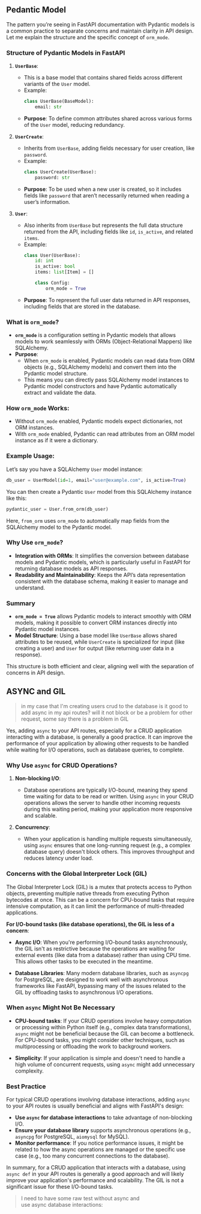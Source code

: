 
## Pedantic Model 
The pattern you’re seeing in FastAPI documentation with Pydantic models is a common practice to separate concerns and maintain clarity in API design. Let me explain the structure and the specific concept of `orm_mode`.

### Structure of Pydantic Models in FastAPI

1. **`UserBase`**:
   - This is a base model that contains shared fields across different variants of the `User` model.
   - Example:
     ```python
     class UserBase(BaseModel):
         email: str
     ```
   - **Purpose**: To define common attributes shared across various forms of the `User` model, reducing redundancy.

2. **`UserCreate`**:
   - Inherits from `UserBase`, adding fields necessary for user creation, like `password`.
   - Example:
     ```python
     class UserCreate(UserBase):
         password: str
     ```
   - **Purpose**: To be used when a new user is created, so it includes fields like `password` that aren’t necessarily returned when reading a user’s information.

3. **`User`**:
   - Also inherits from `UserBase` but represents the full data structure returned from the API, including fields like `id`, `is_active`, and related `items`.
   - Example:
     ```python
     class User(UserBase):
         id: int
         is_active: bool
         items: list[Item] = []

         class Config:
             orm_mode = True
     ```
   - **Purpose**: To represent the full user data returned in API responses, including fields that are stored in the database.

### What is `orm_mode`?

- **`orm_mode`** is a configuration setting in Pydantic models that allows models to work seamlessly with ORMs (Object-Relational Mappers) like SQLAlchemy.
- **Purpose**:
  - When `orm_mode` is enabled, Pydantic models can read data from ORM objects (e.g., SQLAlchemy models) and convert them into the Pydantic model structure.
  - This means you can directly pass SQLAlchemy model instances to Pydantic model constructors and have Pydantic automatically extract and validate the data.

### How `orm_mode` Works:

- Without `orm_mode` enabled, Pydantic models expect dictionaries, not ORM instances.
- With `orm_mode` enabled, Pydantic can read attributes from an ORM model instance as if it were a dictionary.

### Example Usage:

Let’s say you have a SQLAlchemy `User` model instance:

```python
db_user = UserModel(id=1, email="user@example.com", is_active=True)
```

You can then create a Pydantic `User` model from this SQLAlchemy instance like this:

```python
pydantic_user = User.from_orm(db_user)
```

Here, `from_orm` uses `orm_mode` to automatically map fields from the SQLAlchemy model to the Pydantic model.

### Why Use `orm_mode`?

- **Integration with ORMs**: It simplifies the conversion between database models and Pydantic models, which is particularly useful in FastAPI for returning database models as API responses.
- **Readability and Maintainability**: Keeps the API’s data representation consistent with the database schema, making it easier to manage and understand.

### Summary

- **`orm_mode = True`** allows Pydantic models to interact smoothly with ORM models, making it possible to convert ORM instances directly into Pydantic model instances.
- **Model Structure**: Using a base model like `UserBase` allows shared attributes to be reused, while `UserCreate` is specialized for input (like creating a user) and `User` for output (like returning user data in a response).

This structure is both efficient and clear, aligning well with the separation of concerns in API design.



## ASYNC and GIL 
> in my case that I'm creating users crud to the database is it good to add async in my api routes?  will it not block or be a problem for other request, some say there is a problem in GIL 


Yes, adding `async` to your API routes, especially for a CRUD application interacting with a database, is generally a good practice. It can improve the performance of your application by allowing other requests to be handled while waiting for I/O operations, such as database queries, to complete.

### **Why Use `async` for CRUD Operations?**

1. **Non-blocking I/O**: 
   - Database operations are typically I/O-bound, meaning they spend time waiting for data to be read or written. Using `async` in your CRUD operations allows the server to handle other incoming requests during this waiting period, making your application more responsive and scalable.

2. **Concurrency**: 
   - When your application is handling multiple requests simultaneously, using `async` ensures that one long-running request (e.g., a complex database query) doesn't block others. This improves throughput and reduces latency under load.

### **Concerns with the Global Interpreter Lock (GIL)**

The Global Interpreter Lock (GIL) is a mutex that protects access to Python objects, preventing multiple native threads from executing Python bytecodes at once. This can be a concern for CPU-bound tasks that require intensive computation, as it can limit the performance of multi-threaded applications.

**For I/O-bound tasks (like database operations), the GIL is less of a concern**:

- **Async I/O**: When you're performing I/O-bound tasks asynchronously, the GIL isn't as restrictive because the operations are waiting for external events (like data from a database) rather than using CPU time. This allows other tasks to be executed in the meantime.

- **Database Libraries**: Many modern database libraries, such as `asyncpg` for PostgreSQL, are designed to work well with asynchronous frameworks like FastAPI, bypassing many of the issues related to the GIL by offloading tasks to asynchronous I/O operations.

### **When `async` Might Not Be Necessary**

- **CPU-bound tasks**: If your CRUD operations involve heavy computation or processing within Python itself (e.g., complex data transformations), `async` might not be beneficial because the GIL can become a bottleneck. For CPU-bound tasks, you might consider other techniques, such as multiprocessing or offloading the work to background workers.

- **Simplicity**: If your application is simple and doesn't need to handle a high volume of concurrent requests, using `async` might add unnecessary complexity.

### **Best Practice**

For typical CRUD operations involving database interactions, adding `async` to your API routes is usually beneficial and aligns with FastAPI's design:

- **Use `async` for database interactions** to take advantage of non-blocking I/O.
- **Ensure your database library** supports asynchronous operations (e.g., `asyncpg` for PostgreSQL, `aiomysql` for MySQL).
- **Monitor performance**: If you notice performance issues, it might be related to how the async operations are managed or the specific use case (e.g., too many concurrent connections to the database). 

In summary, for a CRUD application that interacts with a database, using `async def` in your API routes is generally a good approach and will likely improve your application's performance and scalability. The GIL is not a significant issue for these I/O-bound tasks.


> I need to have some raw test without async and  
> use async database interactions: 